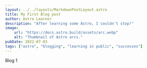 ```yaml
---
layout: ../../layouts/MarkdownPostLayout.astro
title: My First Blog post
author: Astro Learner
description: "After learning some Astro, I couldn't stop!"
image:
    url: "https://docs.astro.build/assets/arc.webp"
    alt: "Thumbnail of Astro arcs."
pubDate: 2022-07-03
tags: ["astro", "blogging", "learning in public", "successes"]
---
```

Blog 1
